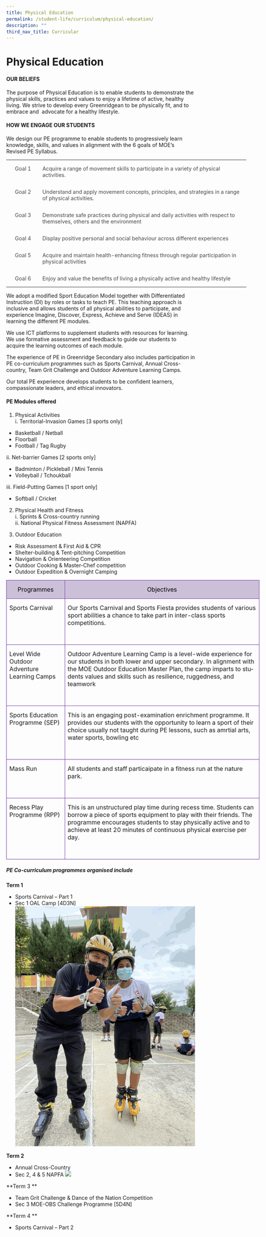 ```yaml
---
title: Physical Education
permalink: /student-life/curriculum/physical-education/
description: ""
third_nav_title: Curricular
---
```

# **Physical Education**

#### OUR BELIEFS
The purpose of Physical Education is to enable students to demonstrate the physical skills, practices and values to enjoy a lifetime of active, healthy living. We strive to develop every Greenridgean to be physically fit, and to embrace and&nbsp; advocate for a healthy lifestyle.

#### HOW WE ENGAGE OUR STUDENTS
We design our PE programme to enable students to progressively learn knowledge, skills, and values in alignment with the 6 goals of MOE’s Revised PE Syllabus. 



<table style="width:480.95pt;border-collapse:collapse;border:none;mso-yfti-tbllook:
 1184;mso-padding-alt:0cm 5.4pt 0cm 5.4pt;mso-border-insideh:none;mso-border-insidev:
 none" width="641" cellpadding="0" cellspacing="0" border="0" class="MsoTableGrid"><tbody><tr style="mso-yfti-irow:0;mso-yfti-firstrow:yes;height:19.85pt"><td style="width:58.05pt;padding:0cm 5.4pt 0cm 5.4pt;
  height:19.85pt" valign="top" width="77"><p style="text-align:center;line-height:normal" align="center" class="MsoNormal"><span style="color:#484848" lang="EN">Goal 1</span></p></td><td style="width:422.9pt;padding:0cm 5.4pt 0cm 5.4pt;
  height:19.85pt" valign="top" width="564"><p style="line-height:normal" class="MsoNormal"><span style="color:
  #484848" lang="EN">Acquire a range of movement skills to participate in a variety of physical activities.</span></p></td></tr><tr style="mso-yfti-irow:1;height:39.75pt"><td style="width:58.05pt;padding:0cm 5.4pt 0cm 5.4pt;
  height:39.75pt" valign="top" width="77"><p style="text-align:center;line-height:normal" align="center" class="MsoNormal"><span style="color:#484848" lang="EN">Goal 2</span></p></td><td style="width:422.9pt;padding:0cm 5.4pt 0cm 5.4pt;
  height:39.75pt" valign="top" width="564"><p style="line-height:normal" class="MsoNormal"><span style="color:
  #484848" lang="EN">Understand and apply movement concepts, principles, and strategies in a range of physical activities.</span></p></td></tr><tr style="mso-yfti-irow:2;height:38.65pt"><td style="width:58.05pt;padding:0cm 5.4pt 0cm 5.4pt;
  height:38.65pt" valign="top" width="77"><p style="text-align:center;line-height:normal" align="center" class="MsoNormal"><span style="color:#484848" lang="EN">Goal 3</span></p></td><td style="width:422.9pt;padding:0cm 5.4pt 0cm 5.4pt;
  height:38.65pt" valign="top" width="564"><p style="line-height:normal" class="MsoNormal"><span style="color:
  #484848" lang="EN">Demonstrate safe practices during physical and daily activities with respect to themselves, others and the environment</span></p></td></tr><tr style="mso-yfti-irow:3;height:19.85pt"><td style="width:58.05pt;padding:0cm 5.4pt 0cm 5.4pt;
  height:19.85pt" valign="top" width="77"><p style="text-align:center;line-height:normal" align="center" class="MsoNormal"><span style="color:#484848" lang="EN">Goal 4</span></p></td><td style="width:422.9pt;padding:0cm 5.4pt 0cm 5.4pt;
  height:19.85pt" valign="top" width="564"><p style="line-height:normal" class="MsoNormal"><span style="color:
  #484848" lang="EN">Display positive personal and social behaviour across different experiences</span></p></td></tr><tr style="mso-yfti-irow:4;height:39.75pt"><td style="width:58.05pt;padding:0cm 5.4pt 0cm 5.4pt;
  height:39.75pt" valign="top" width="77"><p style="text-align:center;line-height:normal" align="center" class="MsoNormal"><span style="color:#484848" lang="EN">Goal 5</span></p></td><td style="width:422.9pt;padding:0cm 5.4pt 0cm 5.4pt;
  height:39.75pt" valign="top" width="564"><p style="line-height:normal" class="MsoNormal"><span style="color:
  #484848" lang="EN">Acquire and maintain health-enhancing fitness through regular participation in physical activities</span></p></td></tr><tr style="mso-yfti-irow:5;mso-yfti-lastrow:yes;height:19.85pt"><td style="width:58.05pt;padding:0cm 5.4pt 0cm 5.4pt;
  height:19.85pt" valign="top" width="77"><p style="text-align:center;line-height:normal" align="center" class="MsoNormal"><span style="color:#484848" lang="EN">Goal 6</span></p></td><td style="width:422.9pt;padding:0cm 5.4pt 0cm 5.4pt;
  height:19.85pt" valign="top" width="564"><p style="line-height:normal" class="MsoNormal"><span style="color:
  #484848" lang="EN">Enjoy and value the benefits of living a physically active and healthy lifestyle</span></p></td></tr></tbody></table>



We adopt a modified Sport Education Model together with Differentiated Instruction (DI) by roles or tasks to teach PE. This teaching approach is inclusive and allows students of all physical abilities to participate, and experience Imagine, Discover, Express, Achieve and Serve (IDEAS) in learning the different PE modules. 

We use ICT platforms to supplement students with resources for learning. We use formative assessment and feedback to guide our students to acquire the learning outcomes of each module. 

The experience of PE in Greenridge Secondary also includes participation in PE co-curriculum programmes such as Sports Carnival, Annual Cross-country, Team Grit Challenge and Outdoor Adventure Learning Camps. 

Our total PE experience develops students to be confident learners, compassionate leaders, and ethical innovators. 

#### PE Modules offered
1. Physical Activities<br>
i. Territorial-Invasion Games [3 sports only]
- Basketball / Netball
- Floorball
- Football / Tag Rugby

ii.	Net-barrier Games [2 sports only]
- Badminton / Pickleball / Mini Tennis
- Volleyball / Tchoukball

iii.	Field-Putting Games [1 sport only]
- Softball / Cricket

2.	Physical Health and Fitness\
i. Sprints &amp; Cross-country running\
ii.	National Physical Fitness Assessment (NAPFA)

3.	Outdoor Education
- Risk Assessment &amp; First Aid &amp; CPR
-	Shelter-building &amp; Tent-pitching Competition
- Navigation &amp; Orienteering Competition
- Outdoor Cooking &amp; Master-Chef competition
- Outdoor Expedition &amp; Overnight Camping

 

<table class="MsoTableGrid" border="1" cellspacing="0" cellpadding="0" width="676" style="width:507.15pt;border-collapse:collapse;border:none;mso-border-alt:
 solid #7030A0 .5pt;mso-yfti-tbllook:1184;mso-padding-alt:0cm 5.4pt 0cm 5.4pt;
 mso-border-insideh:.5pt solid #7030A0;mso-border-insidev:.5pt solid #7030A0"><tbody><tr style="mso-yfti-irow:0;mso-yfti-firstrow:yes;height:15.3pt"><td width="143" valign="top" style="width:107.35pt;border:solid #7030A0 1.0pt;
  mso-border-alt:solid #7030A0 .5pt;background:#CCC0D9;mso-background-themecolor:
  accent4;mso-background-themetint:102;padding:0cm 5.4pt 0cm 5.4pt;height:15.3pt"><p class="MsoNormal" align="center" style="text-align:center;line-height:normal"><span lang="EN" style="font-size:12.0pt;color:black;mso-color-alt:windowtext;
  mso-bidi-font-weight:bold">Programmes</span><span lang="EN" style="font-size:
  12.0pt;mso-bidi-font-weight:bold"></span></p></td><td width="533" valign="top" style="width:399.8pt;border:solid #7030A0 1.0pt;
  border-left:none;mso-border-left-alt:solid #7030A0 .5pt;mso-border-alt:solid #7030A0 .5pt;
  background:#CCC0D9;mso-background-themecolor:accent4;mso-background-themetint:
  102;padding:0cm 5.4pt 0cm 5.4pt;height:15.3pt"><p class="MsoNormal" align="center" style="text-align:center;line-height:normal"><span lang="EN" style="font-size:12.0pt;color:black;mso-color-alt:windowtext;
  mso-bidi-font-weight:bold">Objectives</span><span lang="EN" style="font-size:
  12.0pt;mso-bidi-font-weight:bold"></span></p></td></tr><tr style="mso-yfti-irow:1;height:30.7pt"><td width="143" valign="top" style="width:107.35pt;border:solid #7030A0 1.0pt;
  border-top:none;mso-border-top-alt:solid #7030A0 .5pt;mso-border-alt:solid #7030A0 .5pt;
  padding:0cm 5.4pt 0cm 5.4pt;height:30.7pt"><p class="MsoNormal" style="line-height:normal"><span lang="EN" style="font-size:
  12.0pt;mso-bidi-font-weight:bold">Sports Carnival</span></p></td><td width="533" valign="top" style="width:399.8pt;border-top:none;border-left:
  none;border-bottom:solid #7030A0 1.0pt;border-right:solid #7030A0 1.0pt;
  mso-border-top-alt:solid #7030A0 .5pt;mso-border-left-alt:solid #7030A0 .5pt;
  mso-border-alt:solid #7030A0 .5pt;padding:0cm 5.4pt 0cm 5.4pt;height:30.7pt"><p class="MsoNormal" style="line-height:normal"><span lang="EN" style="font-size:
  12.0pt;mso-bidi-font-weight:bold">Our Sports Carnival and Sports Fiesta provides students of various sport abilities a chance to take part in inter-class sports competitions.</span></p><p class="MsoNormal" style="line-height:normal"><span lang="EN" style="font-size:
  12.0pt;mso-bidi-font-weight:bold">&nbsp;</span></p></td></tr><tr style="mso-yfti-irow:2;height:61.6pt"><td width="143" valign="top" style="width:107.35pt;border:solid #7030A0 1.0pt;
  border-top:none;mso-border-top-alt:solid #7030A0 .5pt;mso-border-alt:solid #7030A0 .5pt;
  padding:0cm 5.4pt 0cm 5.4pt;height:61.6pt"><p class="MsoNormal" style="line-height:normal"><span lang="EN" style="font-size:
  12.0pt;mso-bidi-font-weight:bold">Level Wide Outdoor Adventure Learning Camps</span></p></td><td width="533" valign="top" style="width:399.8pt;border-top:none;border-left:
  none;border-bottom:solid #7030A0 1.0pt;border-right:solid #7030A0 1.0pt;
  mso-border-top-alt:solid #7030A0 .5pt;mso-border-left-alt:solid #7030A0 .5pt;
  mso-border-alt:solid #7030A0 .5pt;padding:0cm 5.4pt 0cm 5.4pt;height:61.6pt"><p class="MsoNormal" style="line-height:normal"><span lang="EN" style="font-size:
  12.0pt;mso-bidi-font-weight:bold">Outdoor Adventure Learning Camp is a level-wide experience for our students in both lower and upper secondary. In alignment with the MOE Outdoor Education Master Plan, the camp imparts to students values and skills such as resilience, ruggedness, and teamwork</span></p><p class="MsoNormal" style="line-height:normal"><span lang="EN" style="font-size:
  12.0pt;mso-bidi-font-weight:bold">&nbsp;</span></p></td></tr><tr style="mso-yfti-irow:3;height:46.15pt"><td width="143" valign="top" style="width:107.35pt;border:solid #7030A0 1.0pt;
  border-top:none;mso-border-top-alt:solid #7030A0 .5pt;mso-border-alt:solid #7030A0 .5pt;
  padding:0cm 5.4pt 0cm 5.4pt;height:46.15pt"><p class="MsoNormal" style="line-height:normal"><span lang="EN" style="font-size:
  12.0pt;mso-bidi-font-weight:bold">Sports Education Programme (SEP)</span></p></td><td width="533" valign="top" style="width:399.8pt;border-top:none;border-left:
  none;border-bottom:solid #7030A0 1.0pt;border-right:solid #7030A0 1.0pt;
  mso-border-top-alt:solid #7030A0 .5pt;mso-border-left-alt:solid #7030A0 .5pt;
  mso-border-alt:solid #7030A0 .5pt;padding:0cm 5.4pt 0cm 5.4pt;height:46.15pt"><p class="MsoNormal" style="line-height:normal"><span lang="EN" style="font-size:
  12.0pt;mso-bidi-font-weight:bold">This is an engaging post-examination enrichment programme. It provides our students with the opportunity to learn a sport of their choice usually not taught during PE lessons, such as amrtial arts, water sports, bowling etc</span></p><p class="MsoNormal" style="line-height:normal"><span lang="EN" style="font-size:
  12.0pt;mso-bidi-font-weight:bold">&nbsp;</span></p></td></tr><tr style="mso-yfti-irow:4;height:15.3pt"><td width="143" valign="top" style="width:107.35pt;border:solid #7030A0 1.0pt;
  border-top:none;mso-border-top-alt:solid #7030A0 .5pt;mso-border-alt:solid #7030A0 .5pt;
  padding:0cm 5.4pt 0cm 5.4pt;height:15.3pt"><p class="MsoNormal" style="line-height:normal"><span lang="EN" style="font-size:
  12.0pt;mso-bidi-font-weight:bold">Mass Run</span></p></td><td width="533" valign="top" style="width:399.8pt;border-top:none;border-left:
  none;border-bottom:solid #7030A0 1.0pt;border-right:solid #7030A0 1.0pt;
  mso-border-top-alt:solid #7030A0 .5pt;mso-border-left-alt:solid #7030A0 .5pt;
  mso-border-alt:solid #7030A0 .5pt;padding:0cm 5.4pt 0cm 5.4pt;height:15.3pt"><p class="MsoNormal" style="line-height:normal"><span lang="EN" style="font-size:
  12.0pt;mso-bidi-font-weight:bold">All students and staff particaipate in a fitness run at the nature park.</span></p><p class="MsoNormal" style="line-height:normal"><span lang="EN" style="font-size:
  12.0pt;mso-bidi-font-weight:bold">&nbsp;</span></p></td></tr><tr style="mso-yfti-irow:5;mso-yfti-lastrow:yes;height:61.9pt"><td width="143" valign="top" style="width:107.35pt;border:solid #7030A0 1.0pt;
  border-top:none;mso-border-top-alt:solid #7030A0 .5pt;mso-border-alt:solid #7030A0 .5pt;
  padding:0cm 5.4pt 0cm 5.4pt;height:61.9pt"><p class="MsoNormal" style="line-height:normal"><span lang="EN" style="font-size:
  12.0pt;mso-bidi-font-weight:bold">Recess Play Programme (RPP)</span></p></td><td width="533" valign="top" style="width:399.8pt;border-top:none;border-left:
  none;border-bottom:solid #7030A0 1.0pt;border-right:solid #7030A0 1.0pt;
  mso-border-top-alt:solid #7030A0 .5pt;mso-border-left-alt:solid #7030A0 .5pt;
  mso-border-alt:solid #7030A0 .5pt;padding:0cm 5.4pt 0cm 5.4pt;height:61.9pt"><p class="MsoNormal" style="line-height:normal"><span lang="EN" style="font-size:
  12.0pt;mso-bidi-font-weight:bold">This is an unstructured play time during recess time. Students can borrow a piece of sports equipment to play with their friends. The programme encourages students to stay physically active and to achieve at least 20 minutes of continuous physical exercise per day.</span></p><p class="MsoNormal" style="line-height:normal"><span lang="EN" style="font-size:
  12.0pt;mso-bidi-font-weight:bold">&nbsp;</span></p></td></tr></tbody></table>


##### PE Co-curriculum programmes organised include

**Term 1**
- Sports Carnival – Part 1
-	Sec 1 OAL Camp [4D3N]![](/images/PHYEDU2023/sec%201%20oalcc.gif)

**Term 2**
- Annual Cross-Country 
-	Sec 2, 4 &amp; 5 NAPFA
![](/images/PHYEDU2023/axc000.gif)

**Term 3 **
- Team Grit Challenge  &amp; Dance of the Nation Competition
-	Sec 3 MOE-OBS Challenge Programme [5D4N]

**Term 4 **
- Sports Carnival – Part 2